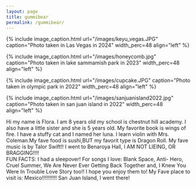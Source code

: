 ```yaml
---
layout: page
title: gummibear
permalink: /gummibear/
---
```


{% include image_caption.html url="/images/keyu_vegas.JPG" caption="Photo taken in Las Vegas in 2024" width_perc=48 align="left" %}

{% include image_caption.html url="/images/honeycomb.jpg" caption="Photo taken in lake sammamish park in 2023" width_perc=48 align="left" %}

{% include image_caption.html url="/images/cupcake.JPG" caption="Photo taken in olympic park in 2022" width_perc=48 align="left" %}

{% include image_caption.html url="/images/sanjuanisland2022.jpg" caption="Photo taken in san juan island in 2022" width_perc=48 align="left" %}

Hi my name is Flora. I am 8 years old my school is chestnut hill academy. I also have a little sister and she is 5 years old. My favorite book is wings of fire. I have a stuffy cat and I named her luna. I learn violin with Mrs. Coleman.My fave food is sushi,BUT my favorit type is Dragon Roll. My fave music is by Talor Swift!! 
I went to Benaroya Hall, I AM NOT LIEING, OR BRAGGING!!!!                                                                                                        
FUN FACTS: I had a sleepover!  For songs I love: Blank Space, Anti- Hero, Cruel Summer, We Are Never Ever Getting Back Together and, I Knew You Were In Trouble Love Story too!! I hope you enjoy them to! My Fave place to visit is: Mexico!!!!!!!!!!  San Juan Island, I went there!
